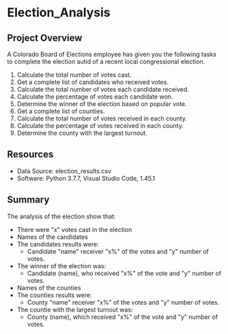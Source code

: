 # Election_Analysis

## Project Overview
A Colorado Board of Elections employee has given you the following tasks to complete the election autid of a recent local congressional election.

1. Calculate the total number of votes cast.
2. Get a complete list of candidates who received votes.
3. Calculate the total number of votes each candidate received.
4. Calculate the percentage of votes each candidate won.
5. Determine the winner of the election based on popular vote.
6. Get a complete list of counties.
7. Calculate the total number of votes received in each county.
8. Calculate the percentage of votes received in each county.
9. Determine the county with the largest turnout.

## Resources
- Data Source: election_results.csv
- Software: Python 3.7.7, Visual Studio Code, 1.45.1

## Summary
The analysis of the election show that:
- There were "x" votes cast in the election
- Names of the candidates
- The candidates results were:
    - Candidate "name" receiver "x%" of the votes and "y" number of votes.
- The winner of the election was:
    - Candidate (name), who received "x%" of the vote and "y" number of votes.
- Names of the counties
- The counties results were:
    - County "name" receiver "x%" of the votes and "y" number of votes.
- The countie with the largest turnout was:
    - County (name), which received "x%" of the vote and "y" number of votes.
